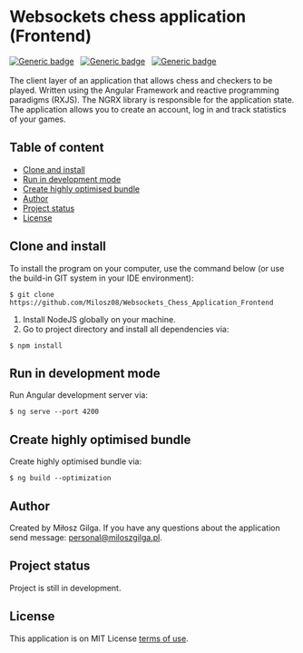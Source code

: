# Websockets chess application (Frontend)
[![Generic badge](https://img.shields.io/badge/Made%20with-Angular%20Framework%2014.1.0-1abc9c.svg)](https://www.java.com/en/)&nbsp;&nbsp;
[![Generic badge](https://img.shields.io/badge/Build%20with-Angular%20CLI-green.svg)](https://maven.apache.org/)&nbsp;&nbsp;
[![Generic badge](https://img.shields.io/badge/Packaging-Webpack%20with%20babel%20-brown.svg)](https://maven.apache.org/)&nbsp;&nbsp;
<br><br>
The client layer of an application that allows chess and checkers to be played. Written using the Angular Framework and reactive 
programming paradigms (RXJS). The NGRX library is responsible for the application state. The application allows you to create an account,
log in and track statistics of your games.

## Table of content
* [Clone and install](#clone-and-install)
* [Run in development mode](#run-in-development-mode)
* [Create highly optimised bundle](#create-highly-optimised-bundle)
* [Author](#author)
* [Project status](#project-status)
* [License](#license)

<a name="clone-and-install"></a>
## Clone and install

To install the program on your computer, use the command below (or use the build-in GIT system in your IDE environment):
```
$ git clone https://github.com/Milosz08/Websockets_Chess_Application_Frontend
```
1. Install NodeJS globally on your machine.
2. Go to project directory and install all dependencies via:
```
$ npm install
```

<a name="run-in-development-mode"></a>
## Run in development mode

Run Angular development server via:
```
$ ng serve --port 4200
```

<a name="create-highly-optimised-bundle"></a>
## Create highly optimised bundle

Create highly optimised bundle via:
```
$ ng build --optimization
```

<a name="author"></a>
## Author
Created by Miłosz Gilga. If you have any questions about the application send message:
[personal@miloszgilga.pl](mailto:personal@miloszgilga.pl).

<a name="project-status"></a>
## Project status
Project is still in development.

<a name="license"></a>
## License
This application is on MIT License [terms of use](https://en.wikipedia.org/wiki/MIT_License).
